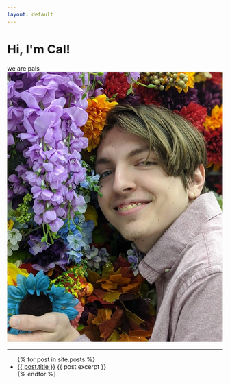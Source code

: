 ```yaml
---
layout: default
---
```



# Hi, I'm Cal! 
we are pals 
<br>
![Profile Pic](assets/img/prof.jpg)

---


<ul  class="blog">
  {% for post in site.posts %}
    <li>
      <a href="{{ post.url }}">{{ post.title }}</a>
      {{ post.excerpt }}
    </li>
  {% endfor %}
</ul>